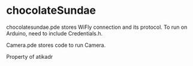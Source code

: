 chocolateSundae
===============


chocolatesundae.pde stores WiFly connection and its protocol. To run on Arduino, need to include Credentials.h.

Camera.pde stores code to run Camera.

Property of atikadr
